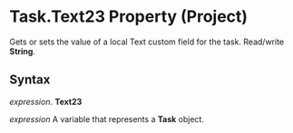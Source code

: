 
# Task.Text23 Property (Project)

Gets or sets the value of a local Text custom field for the task. Read/write  **String**.


## Syntax

 _expression_. **Text23**

 _expression_ A variable that represents a **Task** object.

